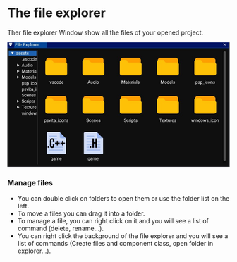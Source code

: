 # The file explorer

Ther file explorer Window show all the files of your opened project.<br> 

![image](images/file_explorer.jpg)

### Manage files

- You can double click on folders to open them or use the folder list on the left.
- To move a files you can drag it into a folder.
- To manage a file, you can right click on it and you will see a list of command (delete, rename...).
- You can right click the background of the file explorer and you will see a list of commands (Create files and component class, open folder in explorer...).